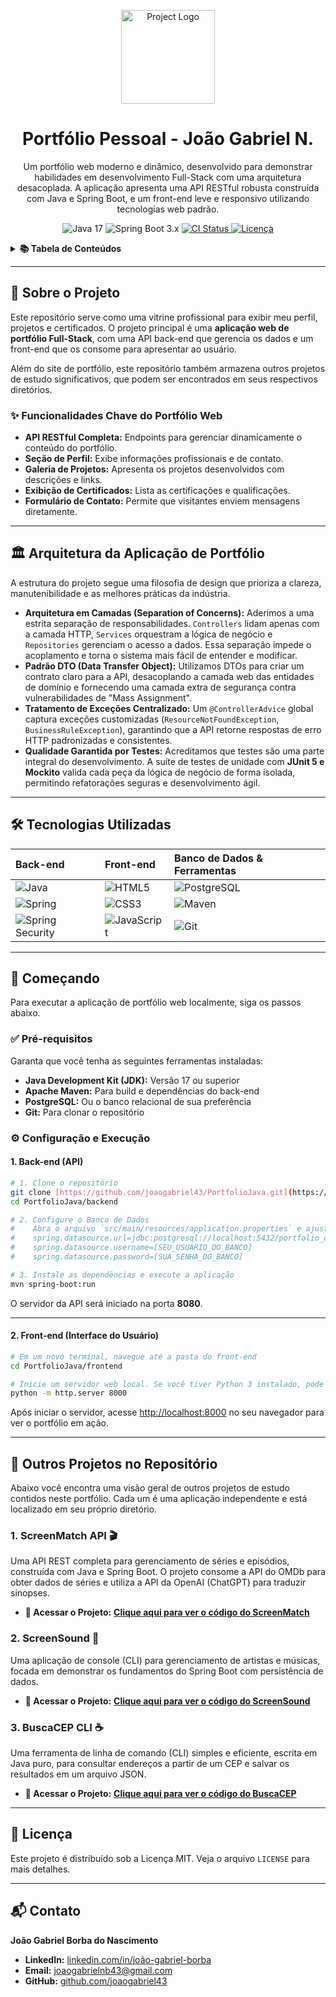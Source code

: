 <p align="center">
  <a href="#" target="_blank">
  <img src="https://raw.githubusercontent.com/joaogabriel43/PortfolioJava/main/.github/assets/logo.jpg" alt="Project Logo" width="150">
  </a>
</p>

<h1 align="center">Portfólio Pessoal - João Gabriel N.</h1>

<p align="center">
  Um portfólio web moderno e dinâmico, desenvolvido para demonstrar habilidades em desenvolvimento Full-Stack com uma arquitetura desacoplada. A aplicação apresenta uma API RESTful robusta construída com Java e Spring Boot, e um front-end leve e responsivo utilizando tecnologias web padrão.
</p>

<p align="center">
  <img src="https://img.shields.io/badge/Java-17-blue.svg" alt="Java 17">
  <img src="https://img.shields.io/badge/Spring%20Boot-3.x-brightgreen.svg" alt="Spring Boot 3.x">
  <a href="https://github.com/joaogabriel43/PortfolioJava/actions/workflows/ci.yml">
    <img src="https://img.shields.io/github/actions/workflow/status/joaogabriel43/PortfolioJava/ci.yml?branch=main&label=CI" alt="CI Status">
  </a>
  <a href="LICENSE">
    <img src="https://img.shields.io/badge/license-MIT-blue.svg" alt="Licença">
  </a>
</p>

<details>
<summary><strong>📚 Tabela de Conteúdos</strong></summary>
  <ol>
    <li><a href="#-sobre-o-projeto">Sobre o Projeto</a></li>
    <li><a href="#-arquitetura-da-aplicação-de-portfólio">Arquitetura da Aplicação de Portfólio</a></li>
    <li><a href="#-tecnologias-utilizadas">Tecnologias</a></li>
    <li><a href="#-começando">Começando</a></li>
    <li><a href="#-outros-projetos-no-repositório">Outros Projetos no Repositório</a></li>
    <li><a href="#-licença">Licença</a></li>
    <li><a href="#-contato">Contato</a></li>
  </ol>
</details>

---

## 📜 Sobre o Projeto

Este repositório serve como uma vitrine profissional para exibir meu perfil, projetos e certificados. O projeto principal é uma **aplicação web de portfólio Full-Stack**, com uma API back-end que gerencia os dados e um front-end que os consome para apresentar ao usuário.

Além do site de portfólio, este repositório também armazena outros projetos de estudo significativos, que podem ser encontrados em seus respectivos diretórios.

### ✨ Funcionalidades Chave do Portfólio Web

* **API RESTful Completa:** Endpoints para gerenciar dinamicamente o conteúdo do portfólio.
* **Seção de Perfil:** Exibe informações profissionais e de contato.
* **Galeria de Projetos:** Apresenta os projetos desenvolvidos com descrições e links.
* **Exibição de Certificados:** Lista as certificações e qualificações.
* **Formulário de Contato:** Permite que visitantes enviem mensagens diretamente.

---

## 🏛️ Arquitetura da Aplicação de Portfólio

A estrutura do projeto segue uma filosofia de design que prioriza a clareza, manutenibilidade e as melhores práticas da indústria.

-   **Arquitetura em Camadas (Separation of Concerns):** Aderimos a uma estrita separação de responsabilidades. `Controllers` lidam apenas com a camada HTTP, `Services` orquestram a lógica de negócio e `Repositories` gerenciam o acesso a dados. Essa separação impede o acoplamento e torna o sistema mais fácil de entender e modificar.
-   **Padrão DTO (Data Transfer Object):** Utilizamos DTOs para criar um contrato claro para a API, desacoplando a camada web das entidades de domínio e fornecendo uma camada extra de segurança contra vulnerabilidades de "Mass Assignment".
-   **Tratamento de Exceções Centralizado:** Um `@ControllerAdvice` global captura exceções customizadas (`ResourceNotFoundException`, `BusinessRuleException`), garantindo que a API retorne respostas de erro HTTP padronizadas e consistentes.
-   **Qualidade Garantida por Testes:** Acreditamos que testes são uma parte integral do desenvolvimento. A suíte de testes de unidade com **JUnit 5 e Mockito** valida cada peça da lógica de negócio de forma isolada, permitindo refatorações seguras e desenvolvimento ágil.

---

## 🛠️ Tecnologias Utilizadas

| Back-end | Front-end | Banco de Dados & Ferramentas |
| :--- | :--- | :--- |
| ![Java](https://img.shields.io/badge/Java-ED8B00?style=for-the-badge&logo=openjdk&logoColor=white) | ![HTML5](https://img.shields.io/badge/HTML5-E34F26?style=for-the-badge&logo=html5&logoColor=white) | ![PostgreSQL](https://img.shields.io/badge/PostgreSQL-4169E1?style=for-the-badge&logo=postgresql&logoColor=white) |
| ![Spring](https://img.shields.io/badge/Spring-6DB33F?style=for-the-badge&logo=spring&logoColor=white) | ![CSS3](https://img.shields.io/badge/CSS3-1572B6?style=for-the-badge&logo=css3&logoColor=white) | ![Maven](https://img.shields.io/badge/Apache%20Maven-C71A36?style=for-the-badge&logo=apachemaven&logoColor=white) |
| ![Spring Security](https://img.shields.io/badge/Spring_Security-6DB33F?style=for-the-badge&logo=springsecurity&logoColor=white) | ![JavaScript](https://img.shields.io/badge/JavaScript-F7DF1E?style=for-the-badge&logo=javascript&logoColor=black) | ![Git](https://img.shields.io/badge/Git-F05032?style=for-the-badge&logo=git&logoColor=white) |

---

## 🚀 Começando

Para executar a aplicação de portfólio web localmente, siga os passos abaixo.

### ✅ Pré-requisitos

Garanta que você tenha as seguintes ferramentas instaladas:
* **Java Development Kit (JDK):** Versão 17 ou superior
* **Apache Maven:** Para build e dependências do back-end
* **PostgreSQL:** Ou o banco relacional de sua preferência
* **Git:** Para clonar o repositório

### ⚙️ Configuração e Execução

#### 1. Back-end (API)

```bash
# 1. Clone o repositório
git clone [https://github.com/joaogabriel43/PortfolioJava.git](https://github.com/joaogabriel43/PortfolioJava.git)
cd PortfolioJava/backend

# 2. Configure o Banco de Dados
#    Abra o arquivo `src/main/resources/application.properties` e ajuste:
#    spring.datasource.url=jdbc:postgresql://localhost:5432/portfolio_db
#    spring.datasource.username=[SEU_USUARIO_DO_BANCO]
#    spring.datasource.password=[SUA_SENHA_DO_BANCO]

# 3. Instale as dependências e execute a aplicação
mvn spring-boot:run
```
O servidor da API será iniciado na porta **8080**.

---

#### 2. Front-end (Interface do Usuário)

```bash
# Em um novo terminal, navegue até a pasta do front-end
cd PortfolioJava/frontend

# Inicie um servidor web local. Se você tiver Python 3 instalado, pode usar:
python -m http.server 8000
```
Após iniciar o servidor, acesse [http://localhost:8000](http://localhost:8000) no seu navegador para ver o portfólio em ação.

---

## 📂 Outros Projetos no Repositório

Abaixo você encontra uma visão geral de outros projetos de estudo contidos neste portfólio. Cada um é uma aplicação independente e está localizado em seu próprio diretório.

### 1. ScreenMatch API 🎬
Uma API REST completa para gerenciamento de séries e episódios, construída com Java e Spring Boot. O projeto consome a API do OMDb para obter dados de séries e utiliza a API da OpenAI (ChatGPT) para traduzir sinopses.
- **📜 Acessar o Projeto:** [**Clique aqui para ver o código do ScreenMatch**](https://github.com/joaogabriel43/ScreenMatch)

### 2. ScreenSound 🎵
Uma aplicação de console (CLI) para gerenciamento de artistas e músicas, focada em demonstrar os fundamentos do Spring Boot com persistência de dados.
- **📜 Acessar o Projeto:** [**Clique aqui para ver o código do ScreenSound**](https://github.com/joaogabriel43/screensound)

### 3. BuscaCEP CLI ☕
Uma ferramenta de linha de comando (CLI) simples e eficiente, escrita em Java puro, para consultar endereços a partir de um CEP e salvar os resultados em um arquivo JSON.
- **📜 Acessar o Projeto:** [**Clique aqui para ver o código do BuscaCEP**](https://github.com/joaogabriel43/PesquisaCep)

---

## 📄 Licença

Este projeto é distribuído sob a Licença MIT. Veja o arquivo `LICENSE` para mais detalhes.

---

## 📬 Contato

**João Gabriel Borba do Nascimento**
-   **LinkedIn:** [linkedin.com/in/joão-gabriel-borba](https://www.linkedin.com/in/joão-gabriel-borba/)
-   **Email:** joaogabrielnb43@gmail.com
-   **GitHub:** [github.com/joaogabriel43](https://github.com/joaogabriel43)
